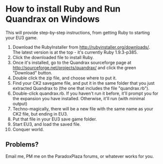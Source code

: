 How to install Ruby and Run Quandrax on Windows
===============================================

This will provide step-by-step instructions, from getting Ruby to starting your EU3 game.

1. Download the RubyInstaller from http://rubyinstaller.org/downloads/. The latest version is at the top - it's currently Ruby 1.9.3-p385.
2. Click the downloaded file to install Ruby.
3. Once it's installed, go to the Quandrax sourceforge page at http://sourceforge.net/projects/quandrax/ and click the green "Download" button.
4. Double click the zip file, and choose where to put it.
5. Find your CK2 savegame file, and put it in the same folder that you just extracted Quandrax to (the one that includes the file "quandrax.rb").
6. Double-click quandrax.rb. If you haven't run it before, it'll prompt you for the expansion you have installed. Otherwise, it'll run (with minimal output)
7. Techno-magically, there will be a new file with the same name as your CK2 file, but ending in EU3.
8. Put that file in your EU3 save game folder.
9. Start EU3, and load the saved file.
10. Conquer world.

Problems?
---------

Email me, PM me on the ParadoxPlaza forums, or whatever works for you.
